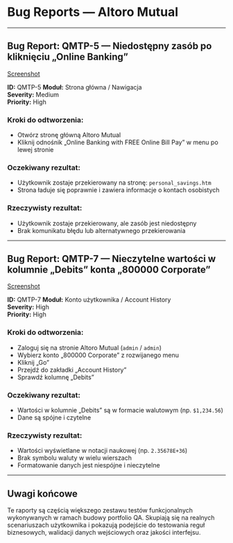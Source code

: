 # Bug Reports — Altoro Mutual

---

## Bug Report: QMTP-5 — Niedostępny zasób po kliknięciu „Online Banking”

[Screenshot](https://i.imgur.com/jI7psT1.png)

**ID:** QMTP-5 
**Moduł:** Strona główna / Nawigacja  
**Severity:** Medium  
**Priority:** High  

### Kroki do odtworzenia:

- Otwórz stronę główną Altoro Mutual  
- Kliknij odnośnik „Online Banking with FREE Online Bill Pay” w menu po lewej stronie

### Oczekiwany rezultat:

- Użytkownik zostaje przekierowany na stronę: `personal_savings.htm`  
- Strona ładuje się poprawnie i zawiera informacje o kontach osobistych

### Rzeczywisty rezultat:

- Użytkownik zostaje przekierowany, ale zasób jest niedostępny  
- Brak komunikatu błędu lub alternatywnego przekierowania

---

## Bug Report: QMTP-7 — Nieczytelne wartości w kolumnie „Debits” konta „800000 Corporate”

[Screenshot](https://i.imgur.com/hNbPKsd.png)

**ID:** QMTP-7 
**Moduł:** Konto użytkownika / Account History  
**Severity:** High  
**Priority:** High  

### Kroki do odtworzenia:

- Zaloguj się na stronie Altoro Mutual (`admin` / `admin`)  
- Wybierz konto „800000 Corporate” z rozwijanego menu  
- Kliknij „Go”  
- Przejdź do zakładki „Account History”  
- Sprawdź kolumnę „Debits”

### Oczekiwany rezultat:

- Wartości w kolumnie „Debits” są w formacie walutowym (np. `$1,234.56`)  
- Dane są spójne i czytelne

### Rzeczywisty rezultat:

- Wartości wyświetlane w notacji naukowej (np. `2.35678E+36`)  
- Brak symbolu waluty w wielu wierszach  
- Formatowanie danych jest niespójne i nieczytelne

---

## Uwagi końcowe

Te raporty są częścią większego zestawu testów funkcjonalnych wykonywanych w ramach budowy portfolio QA. Skupiają się na realnych scenariuszach użytkownika i pokazują podejście do testowania reguł biznesowych, walidacji danych wejściowych oraz jakości interfejsu.

